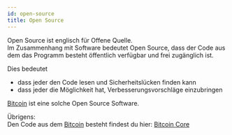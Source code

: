 ```yaml
---
id: open-source
title: Open Source
---
```


Open Source ist englisch für Offene Quelle.  
Im Zusammenhang mit Software bedeutet Open Source, dass der Code aus dem das Programm besteht öffentlich verfügbar und frei zugänglich ist.

Dies bedeutet

- dass jeder den Code lesen und Sicherheitslücken finden kann
- dass jeder die Möglichkeit hat, Verbesserungsvorschläge einzubringen

[Bitcoin](../b/bitcoin) ist eine solche Open Source Software.

Übrigens:  
Den Code aus dem [Bitcoin](../b/bitcoin) besteht findest du hier: [Bitcoin Core](https://github.com/bitcoin/bitcoin)
